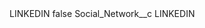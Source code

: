 <?xml version="1.0" encoding="UTF-8"?>
<CustomMetadata xmlns="http://soap.sforce.com/2006/04/metadata" xmlns:xsi="http://www.w3.org/2001/XMLSchema-instance" xmlns:xsd="http://www.w3.org/2001/XMLSchema">
    <label>LINKEDIN</label>
    <protected>false</protected>
    <values>
        <field>Social_Network__c</field>
        <value xsi:type="xsd:string">LINKEDIN</value>
    </values>
</CustomMetadata>
